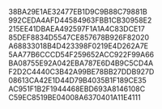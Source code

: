38BA29E1AE32477EB1D9C9B88C79881B
992CEDA4AFD44584963FBB1CB30958E2
215EE41DBAEA492597F1A1A4C83DCE17
85DEF8834D5547CE857678B926F82020
A68833018B4D423398F0219E4D262A7E
5AA77B6CCCD54F259652ACC922F99A66
BA08755E92A042EBA787E6D4B9C5CD4A
F2D2C4440C3B42A99BE78BB27DDB927D
08613CA42E1D44D79B4035B1F189CE35
AC951F1B2F1944468EBD693A8146108C
C59EC8519BE04008A6370401A11E4111
